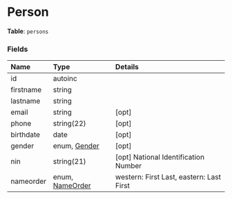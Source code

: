 # Person

**Table**: `persons`

### Fields

| Name      | Type                             | Details                                  |
|:----------|:---------------------------------|:-----------------------------------------|
| id        | autoinc                          |                                          |
| firstname | string                           |                                          |
| lastname  | string                           |                                          |
| email     | string                           | [opt]                                    |
| phone     | string(22)                       | [opt]                                    |
| birthdate | date                             | [opt]                                    |
| gender    | enum, [Gender](gender.md)        | [opt]                                    |
| nin       | string(21)                       | [opt] National Identification Number     |
| nameorder | enum, [NameOrder](name-order.md) | western: First Last, eastern: Last First |



